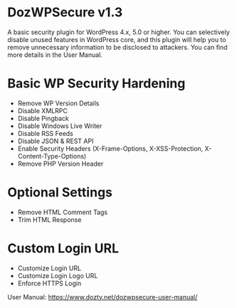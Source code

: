 # DozWPSecure v1.3
A basic security plugin for WordPress 4.x, 5.0 or higher. You can selectively disable unused features in WordPress core, and this plugin will help you to remove unnecessary information to be disclosed to attackers. You can find more details in the User Manual.


Basic WP Security Hardening
============================
- Remove WP Version Details
- Disable XMLRPC
- Disable Pingback
- Disable Windows Live Writer
- Disable RSS Feeds
- Disable JSON & REST API
- Enable Security Headers (X-Frame-Options, X-XSS-Protection, X-Content-Type-Options)
- Remove PHP Version Header

Optional Settings
==================
- Remove HTML Comment Tags
- Trim HTML Response

Custom Login URL
=================
- Customize Login URL
- Customize Login Logo URL
- Enforce HTTPS Login

User Manual:
https://www.dozty.net/dozwpsecure-user-manual/
